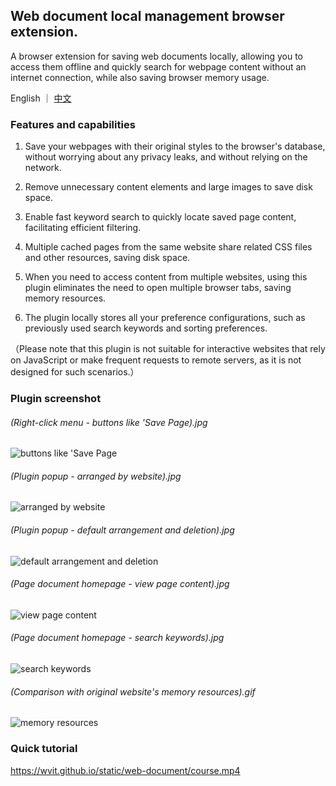 ## Web document local management browser extension.

A browser extension for saving web documents locally, allowing you to access them offline and quickly search for webpage content without an internet connection, while also saving browser memory usage.

English ｜ [中文](./README-zh_CN.md)

### Features and capabilities

1. Save your webpages with their original styles to the browser's database, without worrying about any privacy leaks, and without relying on the network.

2. Remove unnecessary content elements and large images to save disk space.

3. Enable fast keyword search to quickly locate saved page content, facilitating efficient filtering.

4. Multiple cached pages from the same website share related CSS files and other resources, saving disk space.

5. When you need to access content from multiple websites, using this plugin eliminates the need to open multiple browser tabs, saving memory resources.

6. The plugin locally stores all your preference configurations, such as previously used search keywords and sorting preferences.

（Please note that this plugin is not suitable for interactive websites that rely on JavaScript or make frequent requests to remote servers, as it is not designed for such scenarios.）

### Plugin screenshot

###### (Right-click menu - buttons like 'Save Page).jpg

![buttons like 'Save Page](https://wvit.github.io/static/web-document/img6.jpg)

###### (Plugin popup - arranged by website).jpg

![arranged by website](https://wvit.github.io/static/web-document/img4.jpg)

###### (Plugin popup - default arrangement and deletion).jpg

![default arrangement and deletion](https://wvit.github.io/static/web-document/img5.jpg)

###### (Page document homepage - view page content).jpg

![view page content](https://wvit.github.io/static/web-document/img3.jpg)

###### (Page document homepage - search keywords).jpg

![search keywords](https://wvit.github.io/static/web-document/img2.jpg)

###### (Comparison with original website's memory resources).gif

![memory resources](https://wvit.github.io/static/web-document/img1.gif)

### Quick tutorial

https://wvit.github.io/static/web-document/course.mp4